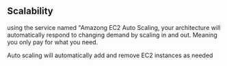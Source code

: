 ## Scalability

using the service named "Amazong EC2 Auto Scaling, your architecture will automatically respond to changing demand by scaling in and out. Meaning you only pay for what you need.


Auto scaling will automatically add and remove EC2 instances as needed